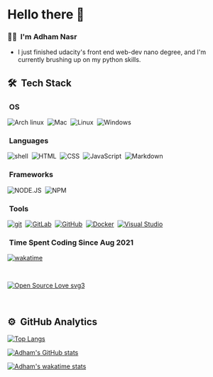 # Hello there 👋 
### 👨🏻‍ &nbsp;I'm Adham Nasr
- I just finished udacity's front end web-dev nano degree, and I'm currently brushing up on my python skills.


## 🛠 &nbsp;Tech Stack

###  &nbsp;OS
![Arch linux](https://img.shields.io/badge/Arch_Linux-1793D1?style=for-the-badge&logo=arch-linux&logoColor=white)&nbsp;
![Mac](https://img.shields.io/badge/mac%20os-000000?style=for-the-badge&logo=apple&logoColor=white)&nbsp;
![Linux](https://img.shields.io/badge/Linux-FCC624?style=for-the-badge&logo=linux&logoColor=black)&nbsp;
![Windows](https://img.shields.io/badge/Windows-0078D6?style=for-the-badge&logo=windows&logoColor=white)&nbsp;

###  &nbsp;Languages
![shell](https://img.shields.io/badge/Shell_Script-121011?style=for-the-badge&logo=gnu-bash&logoColor=white)&nbsp;
![HTML](https://img.shields.io/badge/HTML5-E34F26?style=for-the-badge&logo=html5&logoColor=white)&nbsp;
![CSS](https://img.shields.io/badge/CSS3-1572B6?style=for-the-badge&logo=css3&logoColor=white)&nbsp;
![JavaScript](https://img.shields.io/badge/JavaScript-323330?style=for-the-badge&logo=javascript&logoColor=F7DF1E)&nbsp;
![Markdown](https://img.shields.io/badge/Markdown-000000?style=for-the-badge&logo=markdown&logoColor=white)&nbsp;

###  &nbsp;Frameworks
![NODE.JS](https://img.shields.io/badge/Node.js-339933?style=for-the-badge&logo=nodedotjs&logoColor=white)&nbsp;
![NPM](https://img.shields.io/badge/npm-CB3837?style=for-the-badge&logo=npm&logoColor=white)&nbsp;

###  &nbsp;Tools
[![git](https://badgen.net/badge/icon/git?icon=git&label)](https://git-scm.com)&nbsp;
[![GitLab](https://badgen.net/badge/icon/gitlab?icon=gitlab&label)](https://gitlab.com/)&nbsp;
[![GitHub](https://badgen.net/badge/icon/github?icon=github&label)](https://github.com)&nbsp;
[![Docker](https://badgen.net/badge/icon/docker?icon=docker&label)](https://docker.com/)&nbsp;
[![Visual Studio](https://badgen.net/badge/icon/visualstudio?icon=visualstudio&label)](https://visualstudio.microsoft.com)&nbsp;

###  &nbsp;Time Spent Coding Since Aug 2021
[![wakatime](https://wakatime.com/badge/user/0d128f3e-c83b-4a20-b73c-6a785d898a68.svg)](https://wakatime.com/@0d128f3e-c83b-4a20-b73c-6a785d898a68)&nbsp;

&nbsp;

[![Open Source Love svg3](https://badges.frapsoft.com/os/v3/open-source.svg?v=103)](https://github.com/ellerbrock/open-source-badges/)

&nbsp;

## ⚙️ &nbsp;GitHub Analytics

[![Top Langs](https://github-readme-stats.vercel.app/api/top-langs/?username=AdhamNasr&theme=github_dark)](https://github.com/AdhamNasr/github-readme-stats)&nbsp;

[![Adham's GitHub stats](https://github-readme-stats.vercel.app/api?username=AdhamNasr&count_private=true&show_icons=true&theme=github_dark)](https://github.com/AdhamNasr/github-readme-stats)&nbsp;

[![Adham's wakatime stats](https://github-readme-stats.vercel.app/api/wakatime?username=Adham_Nasr&theme=github_dark)](https://github.com/AdhamNasr/github-readme-stats)&nbsp;